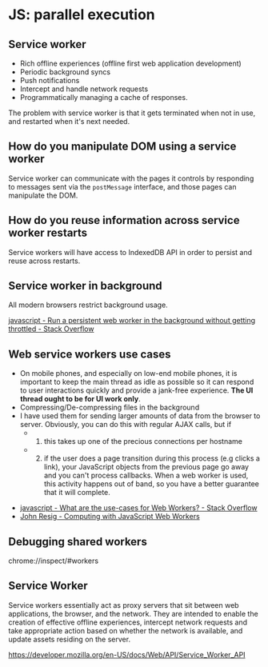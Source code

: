 # JS: parallel execution

## Service worker

* Rich offline experiences (offline first web application development)
* Periodic background syncs
* Push notifications
* Intercept and handle network requests
* Programmatically managing a cache of responses.

The problem with service worker is that it gets terminated when not in use, and restarted when it's next needed.
## How do you manipulate DOM using a service worker

Service worker can communicate with the pages it controls by responding to messages sent via the `postMessage` interface, and those pages can manipulate the DOM.
## How do you reuse information across service worker restarts

Service workers will have access to IndexedDB API in order to persist and reuse across restarts.

## Service worker in background

All modern browsers restrict background usage.

[javascript - Run a persistent web worker in the background without getting throttled - Stack Overflow](https://stackoverflow.com/questions/66822611/run-a-persistent-web-worker-in-the-background-without-getting-throttled)

## Web service workers use cases

* On mobile phones, and especially on low-end mobile phones, it is important to keep the main thread as idle as possible so it can respond to user interactions quickly and provide a jank-free experience. **The UI thread ought to be for UI work only**.
* Compressing/De-compressing files in the background
* I have used them for sending larger amounts of data from the browser to server. Obviously, you can do this with regular AJAX calls, but if
	* 1) this takes up one of the precious connections per hostname
	* 2) if the user does a page transition during this process (e.g clicks a link), your JavaScript objects from the previous page go away and you can't process callbacks. When a web worker is used, this activity happens out of band, so you have a better guarantee that it will complete.

- [javascript - What are the use-cases for Web Workers? - Stack Overflow](https://stackoverflow.com/questions/2773682/what-are-the-use-cases-for-web-workers)
- [John Resig - Computing with JavaScript Web Workers](https://web.archive.org/web/20150324224131/http://ejohn.org/blog/web-workers/)

## Debugging shared workers

chrome://inspect/#workers

## Service Worker

Service workers essentially act as proxy servers that sit between web applications, the browser, and the network. They are intended to enable the creation of effective offline experiences, intercept network requests and take appropriate action based on whether the network is available, and update assets residing on the server.

https://developer.mozilla.org/en-US/docs/Web/API/Service_Worker_API